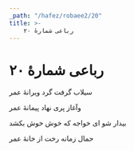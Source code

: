 ```yaml
---
_path: "/hafez/robaee2/20"
title: >-
    رباعی شمارهٔ ۲۰
---
```

# رباعی شمارهٔ ۲۰

<div class="b" id="bn1"><div class="m1"><p>سیلاب گرفت گرد ویرانهٔ عمر</p></div>
<div class="m2"><p>وآغاز پری نهاد پیمانهٔ عمر</p></div></div>
<div class="b" id="bn2"><div class="m1"><p>بیدار شو ای خواجه که خوش خوش بکشد</p></div>
<div class="m2"><p>حمال زمانه رخت از خانهٔ عمر</p></div></div>
